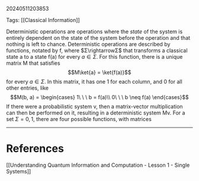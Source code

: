 20240511203853

Tags: [[Classical Information]]

Deterministic operations are operations where the *state* of the system is entirely dependent on the state of the system before the operation and that nothing is left to chance. Deterministic operations are described by functions, notated by f, where $Σ\rightarrowΣ$ that transforms a classical state a to a state f(a) for every $a \in Σ$. For this function, there is a unique matrix M that satisfies $$M\ket{a} = \ket{f(a)}$$for every $a \in Σ$. In this matrix, it has one 1 for each column, and 0 for all other entries, like $$M(b, a) = \begin{cases}
1\ \ \ b = f(a)\\
0\ \ \ b \neq f(a)
\end{cases}$$If there were a probabilistic system v, then a matrix-vector multiplication can then be performed on it, resulting in a deterministic system Mv.
For a set $Σ = {0, 1}$, there are four possible functions, with matrices $$$$
___
# References
[[Understanding Quantum Information and Computation - Lesson 1 - Single Systems]]
